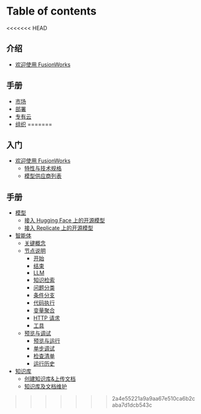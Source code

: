 # Table of contents

<<<<<<< HEAD
## 介绍 <a href="#getting-started" id="getting-started"></a>

* [欢迎使用 FusionWorks](README.md)

## 手册 <a href="#guides" id="guides"></a>

* [市场](guides/shi-chang.md)
* [部署](guides/bu-shu.md)
* [专有云](guides/zhuan-you-yun.md)
* [组织](guides/zu-zhi.md)
=======
## 入门 <a href="#getting-started" id="getting-started"></a>

* [欢迎使用 FusionWorks](README.md)
  * [特性与技术规格](getting-started/readme/features-and-specifications.md)
  * [模型供应商列表](getting-started/readme/model-providers.md)

## 手册 <a href="#guides" id="guides"></a>

* [模型](guides/model-configuration/README.md)
  * [接入 Hugging Face 上的开源模型](guides/model-configuration/hugging-face.md)
  * [接入 Replicate 上的开源模型](guides/model-configuration/replicate.md)
* [智能体](guides/agent/README.md)
  * [关键概念](guides/agent/key\_concept.md)
  * [节点说明](guides/agent/node/README.md)
    * [开始](guides/agent/node/start.md)
    * [结束](guides/agent/node/end.md)
    * [LLM](guides/agent/node/llm.md)
    * [知识检索](guides/agent/node/knowledge\_retrieval.md)
    * [问题分类](guides/agent/node/question\_classifier.md)
    * [条件分支](guides/agent/node/ifelse.md)
    * [代码执行](guides/agent/node/code.md)
    <!-- * [模板转换](guides/agent/node/template.md) -->
    * [变量聚合](guides/agent/node/variable\_assigner.md)
    * [HTTP 请求](guides/agent/node/http\_request.md)
    * [工具](guides/agent/node/tools.md)
  * [预览与调试](guides/agent/debug\_and\_preview/README.md)
    * [预览与运行](guides/agent/debug\_and\_preview/yu-lan-yu-yun-hang.md)
    * [单步调试](guides/agent/debug\_and\_preview/step\_run.md)
    * [检查清单](guides/agent/debug\_and\_preview/checklist.md)
    * [运行历史](guides/agent/debug\_and\_preview/history.md)
* [知识库](guides/knowledge-base/README.md)
  * [创建知识库&上传文档](guides/knowledge-base/create\_knowledge\_and\_upload\_documents.md)
  * [知识库及文档维护](guides/knowledge-base/knowledge\_and\_documents\_maintenance.md)
  <!-- * [从 Notion 导入数据](guides/knowledge-base/sync-from-notion.md) -->
<!-- * [协同](guides/workspace/README.md)
  * [发现](guides/workspace/app/README.md)
  * [邀请与管理成员](guides/workspace/invite-and-manage-members.md)
* [管理](guides/management/README.md)
  * [管理应用](guides/management/manage-app.md) -->
>>>>>>> 2a4e55221a9a9aa67e510ca6b2caba7d1dcb543c
